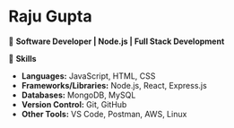# Raju Gupta

🚀 **Software Developer | Node.js | Full Stack Development**

💼 **Skills**

- **Languages:** JavaScript, HTML, CSS
- **Frameworks/Libraries:** Node.js, React, Express.js
- **Databases:** MongoDB, MySQL
- **Version Control:** Git, GitHub
- **Other Tools:** VS Code, Postman, AWS, Linux
